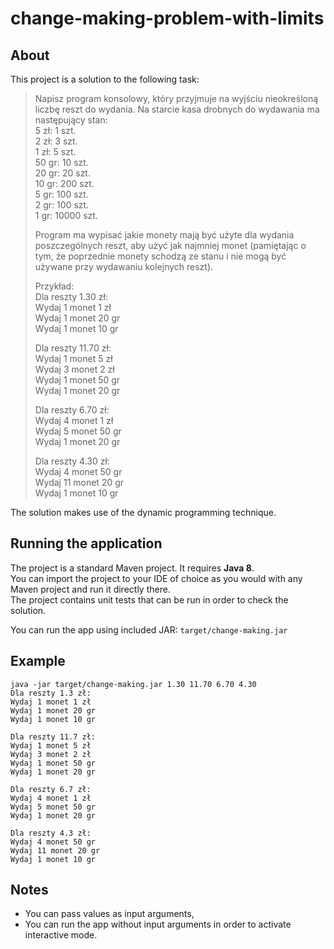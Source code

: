 # change-making-problem-with-limits

## About

This project is a solution to the following task:

>Napisz program konsolowy, który przyjmuje na wyjściu nieokreśloną liczbę reszt do
>wydania. Na starcie kasa drobnych do wydawania ma następujący stan:\
>5 zł: 1 szt.\
>2 zł: 3 szt.\
>1 zł: 5 szt.\
>50 gr: 10 szt.\
>20 gr: 20 szt.\
>10 gr: 200 szt.\
>5 gr: 100 szt.\
>2 gr: 100 szt.\
>1 gr: 10000 szt.
>
>Program ma wypisać jakie monety mają być użyte dla wydania poszczególnych reszt,
>aby użyć jak najmniej monet (pamiętając o tym, że poprzednie monety schodzą ze
>stanu i nie mogą być używane przy wydawaniu kolejnych reszt).
>
>Przykład:\
>Dla reszty 1.30 zł:\
>Wydaj 1 monet 1 zł\
>Wydaj 1 monet 20 gr\
>Wydaj 1 monet 10 gr
> 
>Dla reszty 11.70 zł:\
>Wydaj 1 monet 5 zł\
>Wydaj 3 monet 2 zł\
>Wydaj 1 monet 50 gr\
>Wydaj 1 monet 20 gr
> 
>Dla reszty 6.70 zł:\
>Wydaj 4 monet 1 zł\
>Wydaj 5 monet 50 gr\
>Wydaj 1 monet 20 gr
> 
>Dla reszty 4.30 zł:\
>Wydaj 4 monet 50 gr\
>Wydaj 11 monet 20 gr\
>Wydaj 1 monet 10 gr

The solution makes use of the dynamic programming technique.

## Running the application

The project is a standard Maven project. It requires **Java 8**.\
You can import the project to your IDE of choice as you would with any
Maven project and run it directly there.\
The project contains unit tests that can be run in order to check the solution.

You can run the app using included JAR: `target/change-making.jar`

## Example
```
java -jar target/change-making.jar 1.30 11.70 6.70 4.30
Dla reszty 1.3 zł:
Wydaj 1 monet 1 zł
Wydaj 1 monet 20 gr
Wydaj 1 monet 10 gr

Dla reszty 11.7 zł:
Wydaj 1 monet 5 zł
Wydaj 3 monet 2 zł
Wydaj 1 monet 50 gr
Wydaj 1 monet 20 gr

Dla reszty 6.7 zł:
Wydaj 4 monet 1 zł
Wydaj 5 monet 50 gr
Wydaj 1 monet 20 gr

Dla reszty 4.3 zł:
Wydaj 4 monet 50 gr
Wydaj 11 monet 20 gr
Wydaj 1 monet 10 gr
```

## Notes

- You can pass values as input arguments,
- You can run the app without input arguments in order to activate interactive mode.
